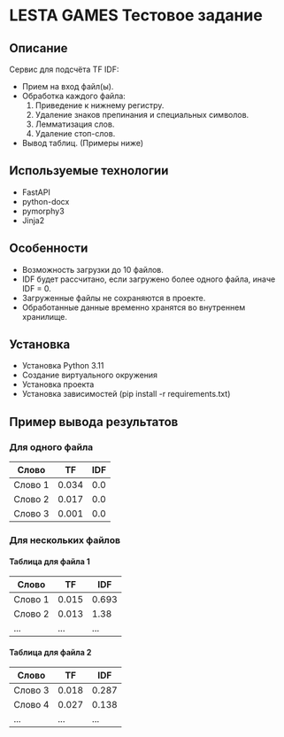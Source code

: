 # LESTA GAMES Тестовое задание

## Описание

Сервис для подсчёта TF IDF:

- Прием на вход файл(ы).
- Обработка каждого файла:
  1. Приведение к нижнему регистру.
  2. Удаление знаков препинания и специальных символов.
  3. Лемматизация слов.
  4. Удаление стоп-слов.
- Вывод таблиц. (Примеры ниже)

## Используемые технологии

- FastAPI
- python-docx
- pymorphy3
- Jinja2

## Особенности

- Возможность загрузки до 10 файлов.
- IDF будет рассчитано, если загружено более одного файла, иначе IDF = 0.
- Загруженные файлы не сохраняются в проекте.
- Обработанные данные временно хранятся во внутреннем хранилище.

## Установка
* Установка Python 3.11
* Создание виртуального окружения
* Установка проекта
* Установка зависимостей (pip install -r requirements.txt)

## Пример вывода результатов

### Для одного файла


| Слово   | TF    | IDF  |
| ------- | ----- | ---- |
| Слово 1 | 0.034 | 0.0  |
| Слово 2 | 0.017 | 0.0  |
| Слово 3 | 0.001 | 0.0  |


### Для нескольких файлов

#### Таблица для файла 1


| Слово   | TF    | IDF   |
|---------|-------|-------|
| Слово 1 | 0.015 | 0.693 |
| Слово 2 | 0.013 | 1.38  |
| ...     | ...   | ...   |



#### Таблица для файла 2


| Слово   | TF    | IDF   |
|---------|-------|-------|
| Слово 3 | 0.018 | 0.287 |
| Слово 4 | 0.027 | 0.138 |
| ...     | ...   | ...   |


